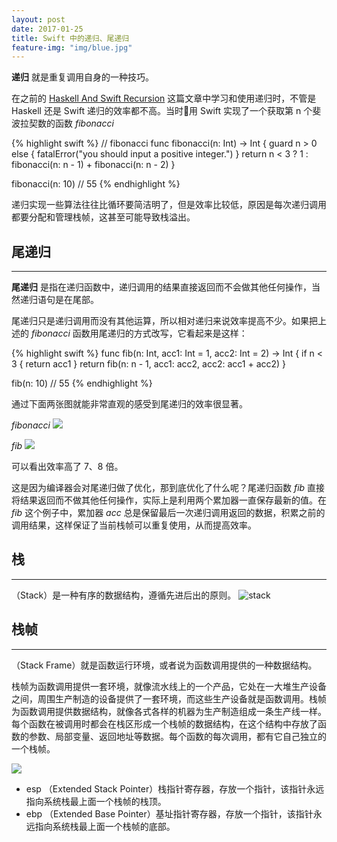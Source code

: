 ```yaml
---
layout: post
date: 2017-01-25
title: Swift 中的递归、尾递归
feature-img: "img/blue.jpg"
---
```


**递归** 就是重复调用自身的一种技巧。

在之前的 [Haskell And Swift Recursion](https://github.com/redtwowolf/2017/01/19/Haskell-And-Swift-Recursion.html) 这篇文章中学习和使用递归时，不管是 Haskell 还是 Swift 递归的效率都不高。当时用 Swift 实现了一个获取第 n 个斐波拉契数的函数 *fibonacci*

{% highlight swift %}
// fibonacci
func fibonacci(n: Int) -> Int {
    guard n > 0 else {
        fatalError("you should input a positive integer.")
    }
    return n < 3 ? 1 : fibonacci(n: n - 1) + fibonacci(n: n - 2)
}

fibonacci(n: 10)
// 55
{% endhighlight %}

递归实现一些算法往往比循环要简洁明了，但是效率比较低，原因是每次递归调用都要分配和管理栈帧，这甚至可能导致栈溢出。

尾递归
---
---

**尾递归** 是指在递归函数中，递归调用的结果直接返回而不会做其他任何操作，当然递归语句是在尾部。

尾递归只是递归调用而没有其他运算，所以相对递归来说效率提高不少。如果把上述的 *fibonacci* 函数用尾递归的方式改写，它看起来是这样：

{% highlight swift %}
func fib(n: Int, acc1: Int = 1, acc2: Int = 2) -> Int {
    if n < 3 {
        return acc1
    }
    return fib(n: n - 1, acc1: acc2, acc2: acc1 + acc2)
}

fib(n: 10)
// 55
{% endhighlight %}

通过下面两张图就能非常直观的感受到尾递归的效率很显著。

*fibonacci*
![](http://ogkg37m8j.bkt.clouddn.com/image/jpg/haskellandswift/function/recursion.jpg)

*fib*
![](http://ogkg37m8j.bkt.clouddn.com/image/jpg/haskellandswift/function/tailRecursion.jpg)

可以看出效率高了 7、8 倍。

这是因为编译器会对尾递归做了优化，那到底优化了什么呢？尾递归函数 *fib* 直接将结果返回而不做其他任何操作，实际上是利用两个累加器一直保存最新的值。在 *fib* 这个例子中，累加器 *acc* 总是保留最后一次递归调用返回的数据，积累之前的调用结果，这样保证了当前栈帧可以重复使用，从而提高效率。


栈
---
---

（Stack）是一种有序的数据结构，遵循先进后出的原则。
![stack](http://ogkg37m8j.bkt.clouddn.com/image/jpg/swiftrecursion/stack.jpg)

栈帧
---
---

（Stack Frame）就是函数运行环境，或者说为函数调用提供的一种数据结构。

栈帧为函数调用提供一套环境，就像流水线上的一个产品，它处在一大堆生产设备之间，周围生产制造的设备提供了一套环境，而这些生产设备就是函数调用。栈帧为函数调用提供数据结构，就像各式各样的机器为生产制造组成一条生产线一样。每个函数在被调用时都会在栈区形成一个栈帧的数据结构，在这个结构中存放了函数的参数、局部变量、返回地址等数据。每个函数的每次调用，都有它自己独立的一个栈帧。

![](http://ogkg37m8j.bkt.clouddn.com/image/jpg/swiftrecursion/stackframe.jpg)

* esp （Extended Stack Pointer）栈指针寄存器，存放一个指针，该指针永远指向系统栈最上面一个栈帧的栈顶。
* ebp （Extended Base Pointer）基址指针寄存器，存放一个指针，该指针永远指向系统栈最上面一个栈帧的底部。
